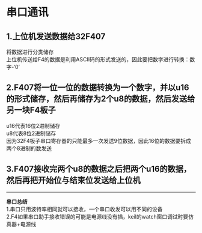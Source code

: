 # 串口通讯
## 1.上位机发送数据给32F407  
将数据进行分类储存  
上位机传送给F4的数据是利用ASCII码的形式发送的，因此要把数字进行转换：数字-‘0’  
  
## 2.F407将一位一位的数据转换为一个数字，并以u16的形式储存，然后再储存为2个u8的数据，然后发送给另一块F4板子  
u16代表16位2进制储存  
u8代表8位2进制储存  
因为32F4板子串口寄存器的只能最多一次发送9位数据，因此16位的数据要拆成两个8进制的数发送   
 
 ## 3.F407接收完两个u8的数据之后把两个u16的数据，然后再把开始位与结束位发送给上位机   
  
-------
**串口总结**  
1.串口只用波特率相同就可以接收，一个串口收发可以用不同的设备  
2.F4如果串口助手接收错误的可能是电源线没有插，keil的watch窗口调试时要仿真器+电源线

 